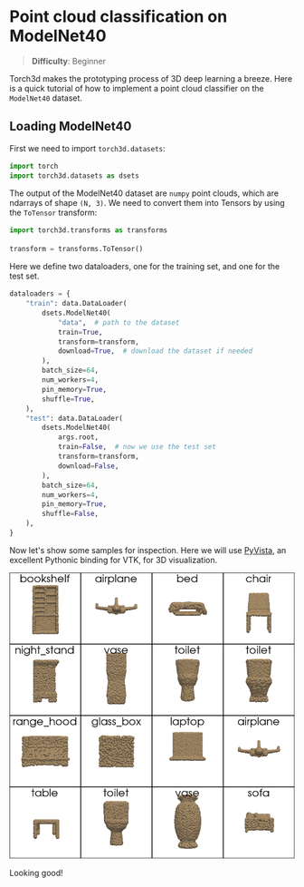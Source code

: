 # Point cloud classification on ModelNet40

> **Difficulty**: Beginner

Torch3d makes the prototyping process of 3D deep learning a breeze. Here is a
quick tutorial of how to implement a point cloud classifier on the `ModelNet40`
dataset.


## Loading ModelNet40

First we need to import `torch3d.datasets`:

```python
import torch
import torch3d.datasets as dsets
```

The output of the ModelNet40 dataset are `numpy` point clouds, which are
ndarrays of shape `(N, 3)`. We need to convert them into Tensors by using the
`ToTensor` transform:

```python
import torch3d.transforms as transforms

transform = transforms.ToTensor()
```

Here we define two dataloaders, one for the training set, and one for the test set.

```python
dataloaders = {
    "train": data.DataLoader(
        dsets.ModelNet40(
            "data",  # path to the dataset
            train=True,
            transform=transform,
            download=True,  # download the dataset if needed
        ),
        batch_size=64,
        num_workers=4,
        pin_memory=True,
        shuffle=True,
    ),
    "test": data.DataLoader(
        dsets.ModelNet40(
            args.root,
            train=False,  # now we use the test set
            transform=transform,
            download=False,
        ),
        batch_size=64,
        num_workers=4,
        pin_memory=True,
        shuffle=False,
    ),
}
```

Now let's show some samples for inspection. Here we will use
[PyVista](https://docs.pyvista.org/), an excellent Pythonic binding for VTK,
for 3D visualization.

![Dataset](assets/dataset.png?raw=true)

Looking good!
